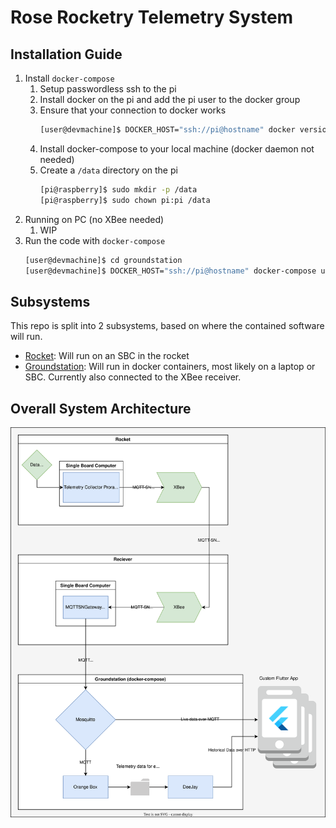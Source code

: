 # Rose Rocketry Telemetry System

## Installation Guide
1. Install `docker-compose`
    1. Setup passwordless ssh to the pi
    2. Install docker on the pi and add the pi user to the docker group
    3. Ensure that your connection to docker works
        ```bash
        [user@devmachine]$ DOCKER_HOST="ssh://pi@hostname" docker version
        ```
    4. Install docker-compose to your local machine (docker daemon not needed)
    5. Create a `/data` directory on the pi
        ```bash
        [pi@raspberry]$ sudo mkdir -p /data
        [pi@raspberry]$ sudo chown pi:pi /data
        ```
3. Running on PC (no XBee needed)
    1. WIP
4. Run the code with `docker-compose`
    ```bash
    [user@devmachine]$ cd groundstation
    [user@devmachine]$ DOCKER_HOST="ssh://pi@hostname" docker-compose up --build
    ```

## Subsystems
This repo is split into 2 subsystems, based on where the contained software will run.
- [Rocket](./rocket/): Will run on an SBC in the rocket
- [Groundstation](./groundstation/): Will run in docker containers, most likely on a laptop or SBC. Currently also connected to the XBee receiver.

## Overall System Architecture
![System Architecture Diagram](./doc/system_architecture.drawio.svg)
